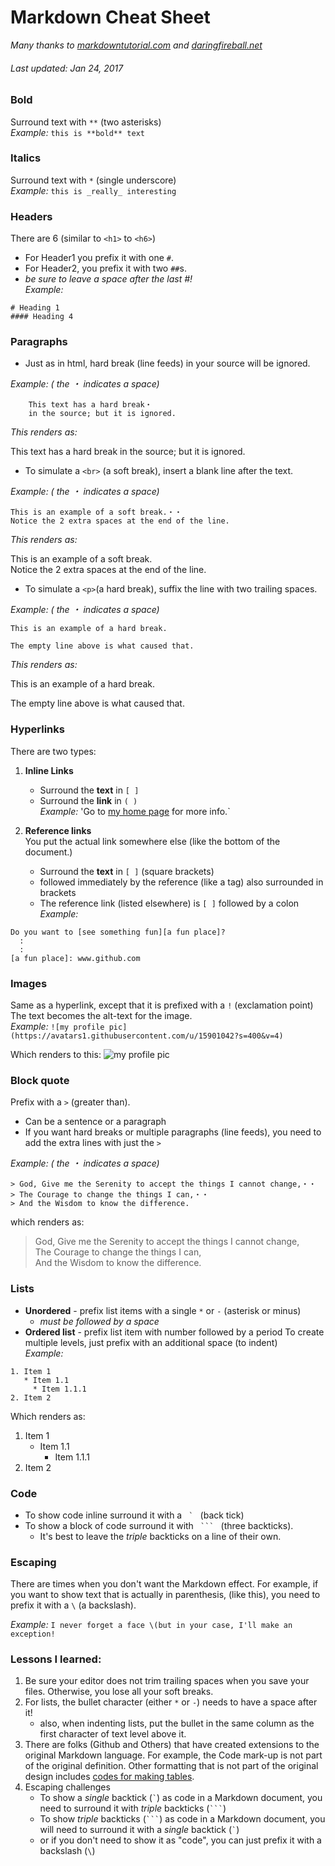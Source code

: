 # Markdown Cheat Sheet

_Many thanks to [markdowntutorial.com](http://www.markdowntutorial.com) and [daringfireball.net](http://daringfireball.net/projects/markdown/)_

###### Last updated: Jan 24, 2017

### Bold
Surround text with `**` \(two asterisks)  
_Example:_ `this is **bold** text`

### Italics
Surround text with `*` \(single underscore)  
_Example:_ `this is _really_ interesting`

### Headers 
There are 6 \(similar to `<h1>` to `<h6>`)
- For Header1 you prefix it with one `#`.
- For Header2, you prefix it with two `##`s.
- _be sure to leave a space after the last \#!_  
_Example:_
```
# Heading 1
#### Heading 4
```
### Paragraphs  
* Just as in html, hard break \(line feeds) in your source will be ignored.

_Example: \( the ・ indicates a space)_
```
    This text has a hard break・ 
    in the source; but it is ignored.
```

_This renders as:_

This text has a hard break 
in the source; but it is ignored. 
  
* To simulate a `<br>` \(a soft break), insert a blank line after the text.

_Example: \( the ・ indicates a space)_

```
This is an example of a soft break.・・  
Notice the 2 extra spaces at the end of the line.  
```

_This renders as:_
  
This is an example of a soft break.  
Notice the 2 extra spaces at the end of the line.  

* To simulate a `<p>`\(a hard break), suffix the line with two trailing spaces.

_Example: \( the ・ indicates a space)_
```
This is an example of a hard break.

The empty line above is what caused that. 
```
  _This renders as:_

This is an example of a hard break.

The empty line above is what caused that. 


### Hyperlinks  
There are two types:  

1. **Inline Links**  
   - Surround the **text** in `[ ]`
   - Surround the **link** in `( )`  
   _Example:_  'Go to [my home page](http://dickdonohue.com) for more info.`

2. **Reference links**    
You put the actual link somewhere else \(like the bottom of the document.)
   * Surround the **text** in `[ ]` \(square brackets)
   * followed immediately by the reference \(like a tag\) also surrounded in brackets
   * The reference link \(listed elsewhere) is `[ ]` followed by a colon  
 _Example:_  
```
Do you want to [see something fun][a fun place]?  
  :
  :
[a fun place]: www.github.com
```

### Images  
Same as a hyperlink, except that it is prefixed with a `!` \(exclamation point)
The text becomes the alt-text for the image.  
_Example:_ `![my profile pic](https://avatars1.githubusercontent.com/u/15901042?s=400&v=4)`  

Which renders to this: 
![my profile pic](https://avatars1.githubusercontent.com/u/15901042?s=400&v=4)

### Block quote  
Prefix with a `>` \(greater than).  
* Can be a sentence or a paragraph
* If you want hard breaks or multiple paragraphs (line feeds), you need to add the extra lines 
with just the `>`

_Example: \( the ・ indicates a space)_   
```
> God, Give me the Serenity to accept the things I cannot change,・・   
> The Courage to change the things I can,・・  
> And the Wisdom to know the difference. 
```
which renders as:

> God, Give me the Serenity to accept the things I cannot change,   
> The Courage to change the things I can,  
> And the Wisdom to know the difference. 

### Lists  
* **Unordered** - prefix list items with a single `*`  or `-` \(asterisk or minus)  
  * _must be followed by a space_
* **Ordered list** - prefix list item with number followed by a period
To create multiple levels, just prefix with an additional space \(to indent)  
_Example:_ 
```
1. Item 1
   * Item 1.1
     * Item 1.1.1
2. Item 2
```
Which renders as:  
1. Item 1
   * Item 1.1
     * Item 1.1.1
2. Item 2  


### Code  
* To show code inline surround it with a  ```  `  ``` (back tick)
* To show a block of code surround it with `  ```  ` (three backticks).
  * It's best to leave the _triple_ backticks on a line of their own.
  
### Escaping 
There are times when you don't want the Markdown effect.  For example, if you want to show text
that is actually in  parenthesis, \(like this), you need to prefix it with a `\` \(a backslash).

_Example:_  `I never forget a face \(but in your case, I'll make an exception!`

### Lessons I learned:
1. Be sure your editor does not trim trailing spaces when you save your files.  Otherwise, you lose 
all your soft breaks. 
2. For lists, the bullet character \(either `*` or `-`) needs to have a space after it!
   - also, when indenting lists, put the bullet in the same column as the first character of text 
 level above it.  
3. There are folks (Github and Others) that have created extensions to the original Markdown 
 language.  For example, the Code mark-up is not part of the original definition. Other formatting 
 that is not part of the original design includes 
 [codes for making tables](https://help.github.com/articles/organizing-information-with-tables/).
4. Escaping challenges
   - To show a _single_ backtick \(``` ` ```) as code in a Markdown document, you need to surround 
   it with _triple_ backticks \(` ``` `)
   - To show _triple_ backticks \(` ``` `) as code in a Markdown document, you will need to 
   surround it with a _single_ backtick \(``` ` ```)
   - or if you don't need to show it as "code", you can just prefix it with a backslash  \(`\`)

